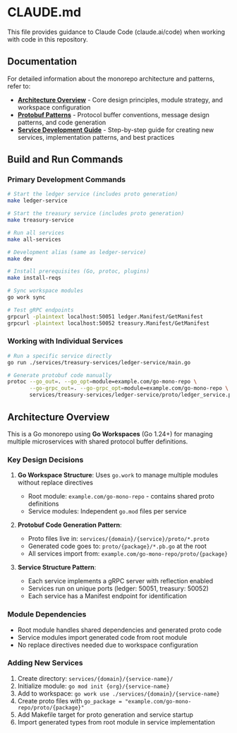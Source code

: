 # CLAUDE.md

This file provides guidance to Claude Code (claude.ai/code) when working with code in this repository.

## Documentation

For detailed information about the monorepo architecture and patterns, refer to:

- **[Architecture Overview](./docs/ARCHITECTURE.md)** - Core design principles, module strategy, and workspace configuration
- **[Protobuf Patterns](./docs/PROTOBUF_PATTERNS.md)** - Protocol buffer conventions, message design patterns, and code generation
- **[Service Development Guide](./docs/SERVICE_DEVELOPMENT.md)** - Step-by-step guide for creating new services, implementation patterns, and best practices

## Build and Run Commands

### Primary Development Commands
```bash
# Start the ledger service (includes proto generation)
make ledger-service

# Start the treasury service (includes proto generation)
make treasury-service

# Run all services
make all-services

# Development alias (same as ledger-service)
make dev

# Install prerequisites (Go, protoc, plugins)
make install-reqs

# Sync workspace modules
go work sync

# Test gRPC endpoints
grpcurl -plaintext localhost:50051 ledger.Manifest/GetManifest
grpcurl -plaintext localhost:50052 treasury.Manifest/GetManifest
```

### Working with Individual Services
```bash
# Run a specific service directly
go run ./services/treasury-services/ledger-service/main.go

# Generate protobuf code manually
protoc --go_out=. --go_opt=module=example.com/go-mono-repo \
       --go-grpc_out=. --go-grpc_opt=module=example.com/go-mono-repo \
       services/treasury-services/ledger-service/proto/ledger_service.proto
```

## Architecture Overview

This is a Go monorepo using **Go Workspaces** (Go 1.24+) for managing multiple microservices with shared protocol buffer definitions.

### Key Design Decisions

1. **Go Workspace Structure**: Uses `go.work` to manage multiple modules without replace directives
   - Root module: `example.com/go-mono-repo` - contains shared proto definitions
   - Service modules: Independent `go.mod` files per service

2. **Protobuf Code Generation Pattern**:
   - Proto files live in: `services/{domain}/{service}/proto/*.proto`
   - Generated code goes to: `proto/{package}/*.pb.go` at the root
   - All services import from: `example.com/go-mono-repo/proto/{package}`

3. **Service Structure Pattern**:
   - Each service implements a gRPC server with reflection enabled
   - Services run on unique ports (ledger: 50051, treasury: 50052)
   - Each service has a Manifest endpoint for identification

### Module Dependencies

- Root module handles shared dependencies and generated proto code
- Service modules import generated code from root module
- No replace directives needed due to workspace configuration

### Adding New Services

1. Create directory: `services/{domain}/{service-name}/`
2. Initialize module: `go mod init {org}/{service-name}`
3. Add to workspace: `go work use ./services/{domain}/{service-name}`
4. Create proto files with `go_package = "example.com/go-mono-repo/proto/{package}"`
5. Add Makefile target for proto generation and service startup
6. Import generated types from root module in service implementation
